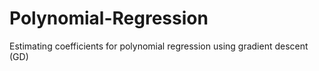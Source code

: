 # Polynomial-Regression
Estimating coefficients for polynomial regression using gradient descent (GD)
